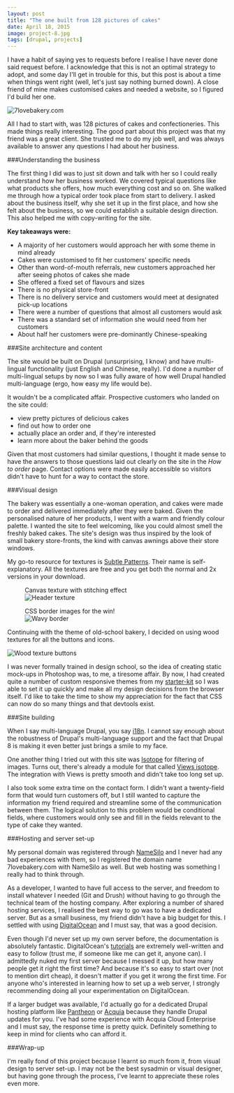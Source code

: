 ```yaml
---
layout: post
title: "The one built from 128 pictures of cakes"
date: April 18, 2015
image: project-8.jpg
tags: [drupal, projects]
---
```

I have a habit of saying yes to requests before I realise I have never done said request before. I acknowledge that this is not an optimal strategy to adopt, and some day I'll get in trouble for this, but this post is about a time when things went right (well, let's just say nothing burned down). A close friend of mine makes customised cakes and needed a website, so I figured I'd build her one.

<img src="{{ site.url }}/images/posts/7love/7love.jpg" alt="7lovebakery.com"/>

All I had to start with, was 128 pictures of cakes and confectioneries. This made things really interesting. The good part about this project was that my friend was a great client. She trusted me to do my job well, and was always available to answer any questions I had about her business.

###Understanding the business

The first thing I did was to just sit down and talk with her so I could really understand how her business worked. We covered typical questions like what products she offers, how much everything cost and so on. She walked me through how a typical order took place from start to delivery. I asked about the business itself, why she set it up in the first place, and how she felt about the business, so we could establish a suitable design direction. This also helped me with copy-writing for the site.

<p class="no-margin"><strong>Key takeaways were:</strong></p>
<ul>
<li class="no-margin">A majority of her customers would approach her with some theme in mind already</li>
<li class="no-margin">Cakes were customised to fit her customers' specific needs</li>
<li class="no-margin">Other than word-of-mouth referrals, new customers approached her after seeing photos of cakes she made</li>
<li class="no-margin">She offered a fixed set of flavours and sizes</li>
<li class="no-margin">There is no physical store-front</li>
<li class="no-margin">There is no delivery service and customers would meet at designated pick-up locations</li>
<li class="no-margin">There were a number of questions that almost all customers would ask</li>
<li class="no-margin">There was a standard set of information she would need from her customers</li>
<li class>About half her customers were pre-dominantly Chinese-speaking</li>
</ul>

###Site architecture and content

The site would be built on Drupal (unsurprising, I know) and have multi-lingual functionality (just English and Chinese, really). I'd done a number of multi-lingual setups by now so I was fully aware of how well Drupal handled multi-language (ergo, how easy my life would be).

<p class="no-margin">It wouldn't be a complicated affair. Prospective customers who landed on the site could:</p>
<ul>
<li class="no-margin">view pretty pictures of delicious cakes</li>
<li class="no-margin">find out how to order one</li>
<li class="no-margin">actually place an order and, if they're interested</li>
<li>learn more about the baker behind the goods</li>
</ul>

Given that most customers had similar questions, I thought it made sense to have the answers to those questions laid out clearly on the site in the *How to order* page. Contact options were made easily accessible so visitors didn't have to hunt for a way to contact the store.

###Visual design

The bakery was essentially a one-woman operation, and cakes were made to order and delivered immediately after they were baked. Given the personalised nature of her products, I went with a warm and friendly colour palette. I wanted the site to feel welcoming, like you could almost smell the freshly baked cakes. The site's design was thus inspired by the look of small bakery store-fronts, the kind with canvas awnings above their store windows.

My go-to resource for textures is [Subtle Patterns](http://subtlepatterns.com/). Their name is self-explanatory. All the textures are free and you get both the normal and 2x versions in your download. 

<div class="figure-wrapper">
<figure class="two-col">
<figcaption>Canvas texture with stitching effect</figcaption>
<img src="{{ site.url }}/images/posts/7love/canvas.jpg" alt="Header texture"/>
</figure>
<figure class="two-col">
<figcaption>CSS border images for the win!</figcaption>
<img src="{{ site.url }}/images/posts/7love/awning.jpg" alt="Wavy border"/>
</figure>
</div>

Continuing with the theme of old-school bakery, I decided on using wood textures for all the buttons and icons. 

<img src="{{ site.url }}/images/posts/7love/buttons.jpg" alt="Wood texture buttons"/>

I was never formally trained in design school, so the idea of creating static mock-ups in Photoshop was, to me, a tiresome affair. By now, I had created quite a number of custom responsive themes from my [starter-kit](https://www.drupal.org/sandbox/hj_chen/2345293) so I was able to set it up quickly and make all my design decisions from the browser itself. I'd like to take the time to show my appreciation for the fact that CSS can now do so many things and that devtools exist. 

###Site building

When I say multi-language Drupal, you say [i18n](https://www.drupal.org/project/i18n). I cannot say enough about the robustness of Drupal's multi-language support and the fact that Drupal 8 is making it even better just brings a smile to my face.

One another thing I tried out with this site was [Isotope](http://isotope.metafizzy.co/) for filtering of images. Turns out, there's already a module for that called [Views isotope](https://www.drupal.org/project/views_isotope). The integration with Views is pretty smooth and didn't take too long set up.

I also took some extra time on the contact form. I didn't want a twenty-field form that would turn customers off, but I still wanted to capture the information my friend required and streamline some of the communication between them. The logical solution to this problem would be conditional fields, where customers would only see and fill in the fields relevant to the type of cake they wanted.

###Hosting and server set-up

My personal domain was registered through [NameSilo](http://www.namesilo.com/) and I never had any bad experiences with them, so I registered the domain name 7lovebakery.com with NameSilo as well. But web hosting was something I really had to think through.

As a developer, I wanted to have full access to the server, and freedom to install whatever I needed (Git and Drush) without having to go through the technical team of the hosting company. After exploring a number of shared hosting services, I realised the best way to go was to have a dedicated server. But as a small business, my friend didn't have a big budget for this. I settled with using [DigitalOcean](https://www.digitalocean.com/) and I must say, that was a good decision.

Even though I'd never set up my own server before, the documentation is absolutely fantastic. DigitalOcean's [tutorials](https://www.digitalocean.com/community/tutorials) are extremely well-written and easy to follow (trust me, if someone like me can get it, anyone can). I admittedly nuked my first server because I messed it up, but how many people get it right the first time? And because it's so easy to start over (not to mention dirt cheap), it doesn't matter if you get it wrong the first time. For anyone who's interested in learning how to set up a web server, I strongly recommending doing all your experimentation on DigitalOcean. 

If a larger budget was available, I'd actually go for a dedicated Drupal hosting platform like [Pantheon](https://pantheon.io/) or [Acquia](https://www.acquia.com/) because they handle Drupal updates for you. I've had some experience with Acquia Cloud Enterprise and I must say, the response time is pretty quick. Definitely something to keep in mind for clients who can afford it.

###Wrap-up

I'm really fond of this project because I learnt so much from it, from visual design to server set-up. I may not be the best sysadmin or visual designer, but having gone through the process, I've learnt to appreciate these roles even more.
